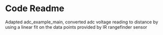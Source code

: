 # Code Readme

Adapted adc_example_main, converted adc voltage reading to distance by using a linear fit on the data points provided by IR rangefinder sensor
